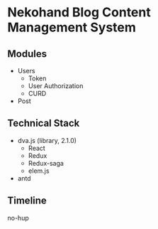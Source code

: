 # Nekohand Blog Content Management System

## Modules

- Users
  - Token
  - User Authorization
  - CURD
- Post


## Technical Stack

- dva.js (library, 2.1.0)
  - React
  - Redux
  - Redux-saga
  - elem.js
- antd

## Timeline

no-hup
